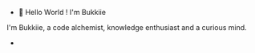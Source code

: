 -  👋 Hello World ! I'm Bukkiie

I'm Bukkiie, a code alchemist, knowledge enthusiast and a curious mind. 

-
<!---
Bukkiie/Bukkiie is a ✨ special ✨ repository because its `README.md` (this file) appears on your GitHub profile.
You can click the Preview link to take a look at your changes.
--->
